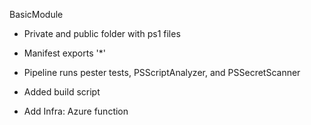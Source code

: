 BasicModule

- Private and public folder with ps1 files
- Manifest exports '*'
- Pipeline runs pester tests, PSScriptAnalyzer, and PSSecretScanner

- Added build script

- Add Infra: Azure function
